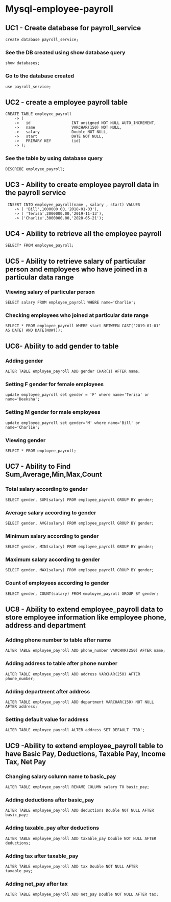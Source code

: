 # Mysql-employee-payroll
## UC1 - Create database for payroll_service
```create database payroll_service;```

### See the DB created using show database query
```show databases;```

### Go to the database created
```use payroll_service;```

## UC2 - create a employee payroll table
```
CREATE TABLE employee_payroll
    -> (
    ->   id                  INT unsigned NOT NULL AUTO_INCREMENT,
    ->   name                VARCHAR(150) NOT NULL,
    ->   salary              Double NOT NULL,
    ->   start               DATE NOT NULL,
    ->   PRIMARY KEY         (id)
    -> );
```

### See the table by using database query
```DESCRIBE employee_payroll;```

## UC3 - Ability to create employee payroll data in the payroll service
```
 INSERT INTO employee_payroll(name , salary , start) VALUES
    -> ( 'Bill',1000000.00,'2018-01-03'),
    -> ( 'Terisa',2000000.00,'2019-11-13'),
    -> ('Charlie',3000000.00,'2020-05-21');
```

## UC4 - Ability to retrieve all the employee payroll
```SELECT* FROM employee_payroll;```

## UC5 - Ability to retrieve salary of particular person and employees who have joined in a particular data range

### Viewing salary of particular person
```SELECT salary FROM employee_payroll WHERE name='Charlie';```

### Checking employees who joined at particular date range
```SELECT * FROM employee_payroll WHERE start BETWEEN CAST('2019-01-01' AS DATE) AND DATE(NOW());```

## UC6- Ability to add gender to table

### Adding gender
```ALTER TABLE employee_payroll ADD gender CHAR(1) AFTER name;```

### Setting F gender for female employees
```update employee_payroll set gender = 'F' where name='Terisa' or name='Deeksha';```

### Setting M gender for male employees
```update employee_payroll set gender='M' where name='Bill' or name='Charlie';```

### Viewing gender
```SELECT * FROM employee_payroll;```

## UC7 - Ability to Find Sum,Average,Min,Max,Count

### Total salary according to gender
```SELECT gender, SUM(salary) FROM employee_payroll GROUP BY gender;```

### Average salary according to gender
```SELECT gender, AVG(salary) FROM employee_payroll GROUP BY gender;```

### Minimum salary according to gender
```SELECT gender, MIN(salary) FROM employee_payroll GROUP BY gender;```

### Maximum salary according to gender
```SELECT gender, MAX(salary) FROM employee_payroll GROUP BY gender;```

### Count of employees according to gender
```SELECT gender, COUNT(salary) FROM employee_payroll GROUP BY gender;```

## UC8 - Ability to extend employee_payroll data to store employee information like employee phone, address and department

### Adding phone number to table after name
```
ALTER TABLE employee_payroll ADD phone_number VARCHAR(250) AFTER name;
```

### Adding address to table after phone number
```
ALTER TABLE employee_payroll ADD address VARCHAR(250) AFTER phone_number;
```

### Adding department after address
```
ALTER TABLE employee_payroll ADD department VARCHAR(150) NOT NULL AFTER address;
```

### Setting default value for address
```
ALTER TABLE employee_payroll ALTER address SET DEFAULT 'TBD';
```

## UC9 -Ability to extend employee_payroll table to have Basic Pay, Deductions, Taxable Pay, Income Tax, Net Pay

### Changing salary column name to basic_pay
```ALTER TABLE employee_payroll RENAME COLUMN salary TO basic_pay;```

### Adding deductions after basic_pay
```ALTER TABLE employee_payroll ADD deductions Double NOT NULL AFTER basic_pay;```

### Adding taxable_pay after deductions
```ALTER TABLE employee_payroll ADD taxable_pay Double NOT NULL AFTER deductions;```

### Adding tax after taxable_pay
```ALTER TABLE employee_payroll ADD tax Double NOT NULL AFTER taxable_pay;```

### Adding net_pay after tax
```ALTER TABLE employee_payroll ADD net_pay Double NOT NULL AFTER tax;```


